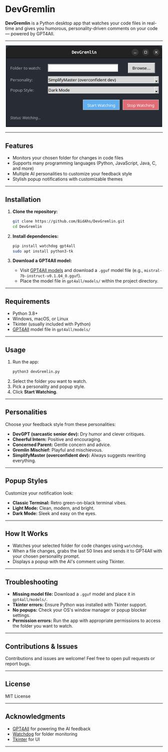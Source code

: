 # DevGremlin

**DevGremlin** is a Python desktop app that watches your code files in real-time and gives you humorous, personality-driven comments on your code — powered by GPT4All.

---

<p align="center">
  <img src="devGremlinUI.png" alt="DevGremlin UI" width="500"/>
</p>

---

## Features

- Monitors your chosen folder for changes in code files
- Supports many programming languages (Python, JavaScript, Java, C, and more)
- Multiple AI personalities to customize your feedback style
- Stylish popup notifications with customizable themes

---

## Installation

1. **Clone the repository:**
   ```bash
   git clone https://github.com/BidAhs/DevGremlin.git
   cd DevGremlin
   ```

2. **Install dependencies:**
   ```bash
   pip install watchdog gpt4all
   sudo apt install python3-tk
   ```

3. **Download a GPT4All model:**
   - Visit [GPT4All models](https://huggingface.co/TheBloke/Mistral-7B-Instruct-v0.1-GGUF) and download a `.gguf` model file (e.g., `mistral-7b-instruct-v0.1.Q4_0.gguf`).
   - Place the model file in `gpt4all/models/` within the project directory.

---

## Requirements

- Python 3.8+
- Windows, macOS, or Linux
- Tkinter (usually included with Python)
- [GPT4All](https://huggingface.co/TheBloke/Mistral-7B-Instruct-v0.1-GGUF) model file in `gpt4all/models/`

---

## Usage

1. Run the app:
   ```bash
   python3 devGremlin.py
   ```
2. Select the folder you want to watch.
3. Pick a personality and popup style.
4. Click **Start Watching**.

---

## Personalities

Choose your feedback style from these personalities:

- **DevGPT (sarcastic senior dev):** Dry humor and clever critiques.
- **Cheerful Intern:** Positive and encouraging.
- **Concerned Parent:** Gentle concern and advice.
- **Gremlin Mischief:** Playful and mischievous.
- **SimplifyMaster (overconfident dev):** Always suggests rewriting everything.

---

## Popup Styles

Customize your notification look:

- **Classic Terminal:** Retro green-on-black terminal vibes.
- **Light Mode:** Clean, modern, and bright.
- **Dark Mode:** Sleek and easy on the eyes.

---

## How It Works

- Watches your selected folder for code changes using `watchdog`.
- When a file changes, grabs the last 50 lines and sends it to GPT4All with your chosen personality prompt.
- Displays a popup with the AI's comment using Tkinter.

---

## Troubleshooting

- **Missing model file:** Download a `.gguf` model and place it in `gpt4all/models/`.
- **Tkinter errors:** Ensure Python was installed with Tkinter support.
- **No popups:** Check your OS's window manager or popup blocker settings.
- **Permission errors:** Run the app with appropriate permissions to access the folder you want to watch.

---

## Contributions & Issues

Contributions and issues are welcome! Feel free to open pull requests or report bugs.

---

## License

MIT License

---

## Acknowledgments

- [GPT4All](https://huggingface.co/TheBloke/Mistral-7B-Instruct-v0.1-GGUF) for powering the AI feedback  
- [Watchdog](https://pypi.org/project/watchdog/) for folder monitoring  
- [Tkinter](https://docs.python.org/3/library/tkinter.html) for UI

---

